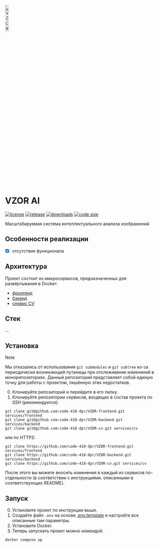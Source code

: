 <img src="https://github.com/user-attachments/assets/8d2099bb-ad1f-4891-ad39-fe3396adba21" alt="VZOR AI icon" width="15%" />

# VZOR AI

[![license](https://img.shields.io/github/license/code-418-dpr/VZOR)](https://opensource.org/licenses/MIT)
[![release](https://img.shields.io/github/v/release/code-418-dpr/VZOR?include_prereleases)](https://github.com/code-418-dpr/VZOR/releases)
[![downloads](https://img.shields.io/github/downloads/code-418-dpr/VZOR/total)](https://github.com/code-418-dpr/VZOR/releases)
[![code size](https://img.shields.io/github/languages/code-size/code-418-dpr/VZOR.svg)](https://github.com/code-418-dpr/VZOR)

Масштабируемая система интеллектуального анализа изображений

## Особенности реализации

- [x] отсутствие функционала

## Архитектура

Проект состоит из микросервисов, предназначенных для развёртывания в Docker:

- [фронтенд](https://github.com/code-418-dpr/VZOR-frontend)  
- [бэкенд](https://github.com/code-418-dpr/VZOR-backend)
- [сервис CV](https://github.com/code-418-dpr/VZOR-cv)

## Стек

...

## Установка

> [!NOTE]
> Мы отказались от использования `git submodules` и `git subtree` из-за периодически возникающей путаницы при
> отслеживании изменений в монорепозиториях. Данный репозиторий представляет собой единую точку для работы с проектом,
> лишённую этих недостатков.

0. Клонируйте репозиторий и перейдите в его папку.
1. Клонируйте репозитории сервисов, входящих в состав проекта по SSH (рекомендуется):

```shell
git clone git@github.com:code-418-dpr/VZOR-frontend.git services/frontend
git clone git@github.com:code-418-dpr/VZOR-backend.git services/backend
git clone git@github.com:code-418-dpr/VZOR-cv.git services/cv
```

или по HTTPS:

```shell
git clone https://github.com/code-418-dpr/VZOR-frontend.git services/frontend
git clone https://github.com/code-418-dpr/VZOR-backend.git services/backend
git clone https://github.com/code-418-dpr/VZOR-cv.git services/cv
```

После этого вы можете вносить изменения в каждый из сервисов по-отдельности (в соответствии с инструкциями, описанными в
соответствующих README).

## Запуск

0. Установите проект по инструкции выше.
1. Создайте файл `.env` на основе [.env.template](.env.template) и настройте все описанные там параметры.
2. Установите Docker.
3. Теперь запускать проект можно командой:

```shell
docker compose up
```
